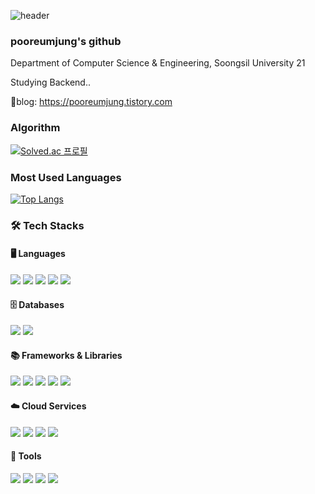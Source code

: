 ![header](https://capsule-render.vercel.app/api?type=wave&color=auto&height=300&section=header&text=Welcome%20&fontSize=90)


### pooreumjung's github
Department of Computer Science & Engineering, Soongsil University 21

Studying Backend..

📰blog: https://pooreumjung.tistory.com

### Algorithm
[![Solved.ac 프로필](http://mazassumnida.wtf/api/v2/generate_badge?boj=pooreumjung02)](https://solved.ac/pooreumjung02)

### Most Used Languages

[![Top Langs](https://github-readme-stats.vercel.app/api/top-langs/?username=pooreumjung&layout=compact&hide=html,css&langs_count=4)](https://github.com/pooreumjung/github-readme-stats)


### 🛠️ Tech Stacks

#### 🖥️ Languages
<p>
  <img src="https://img.shields.io/badge/Java-007396?style=for-the-badge&logo=java&logoColor=white"/>
  <img src="https://img.shields.io/badge/JavaScript-F7DF1E?style=for-the-badge&logo=javascript&logoColor=black"/>
  <img src="https://img.shields.io/badge/TypeScript-3178C6?style=for-the-badge&logo=typescript&logoColor=white"/>
  <img src="https://img.shields.io/badge/C-A8B9CC?style=for-the-badge&logo=c&logoColor=white"/>
  <img src="https://img.shields.io/badge/C++-00599C?style=for-the-badge&logo=cplusplus&logoColor=white"/>
</p>


#### 🗄️ Databases
<p>
  <img src="https://img.shields.io/badge/MySQL-4479A1?style=for-the-badge&logo=mysql&logoColor=white"/>
  <img src="https://img.shields.io/badge/PostgreSQL-336791?style=for-the-badge&logo=postgresql&logoColor=white"/>
</p>

#### 📚 Frameworks & Libraries
<p>
  <img src="https://img.shields.io/badge/Node.js-339933?style=for-the-badge&logo=nodedotjs&logoColor=white"/>
  <img src="https://img.shields.io/badge/NestJS-E0234E?style=for-the-badge&logo=nestjs&logoColor=white"/>
  <img src="https://img.shields.io/badge/Express-000000?style=for-the-badge&logo=express&logoColor=white"/>
  <img src="https://img.shields.io/badge/Spring-6DB33F?style=for-the-badge&logo=spring&logoColor=white"/>
  <img src="https://img.shields.io/badge/Spring Boot-6DB33F?style=for-the-badge&logo=springboot&logoColor=white"/>
</p>

#### ☁️ Cloud Services
<p>
  <img src="https://img.shields.io/badge/Amazon S3-569A31?style=for-the-badge&logo=amazons3&logoColor=white"/>
  <img src="https://img.shields.io/badge/Amazon RDS-527FFF?style=for-the-badge&logo=amazonrds&logoColor=white"/>
  <img src="https://img.shields.io/badge/Amazon EC2-FF9900?style=for-the-badge&logo=amazonec2&logoColor=white"/>
  <img src="https://img.shields.io/badge/Amazon SQS-FF4F8B?style=for-the-badge&logo=amazonsqs&logoColor=white"/>
</p>

#### 🔧 Tools
<p>
  <img src="https://img.shields.io/badge/Git-F05032?style=for-the-badge&logo=git&logoColor=white"/>
  <img src="https://img.shields.io/badge/GitHub-181717?style=for-the-badge&logo=github&logoColor=white"/>
  <img src="https://img.shields.io/badge/Visual Studio Code-007ACC?style=for-the-badge&logo=visual-studio-code&logoColor=white"/>
  <img src="https://img.shields.io/badge/IntelliJ IDEA-000000?style=for-the-badge&logo=intellij-idea&logoColor=white"/>
</p>



